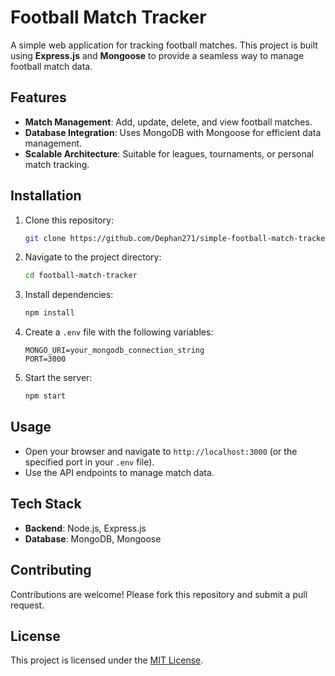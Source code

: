 # Football Match Tracker

A simple web application for tracking football matches. This project is built using **Express.js** and **Mongoose** to provide a seamless way to manage football match data.

## Features

- **Match Management**: Add, update, delete, and view football matches.
- **Database Integration**: Uses MongoDB with Mongoose for efficient data management.
- **Scalable Architecture**: Suitable for leagues, tournaments, or personal match tracking.

## Installation

1. Clone this repository:
   ```bash
   git clone https://github.com/Dephan271/simple-football-match-tracker.git
   ```
2. Navigate to the project directory:
   ```bash
   cd football-match-tracker
   ```
3. Install dependencies:
   ```bash
   npm install
   ```
4. Create a `.env` file with the following variables:
   ```env
   MONGO_URI=your_mongodb_connection_string
   PORT=3000
   ```
5. Start the server:
   ```bash
   npm start
   ```

## Usage

- Open your browser and navigate to `http://localhost:3000` (or the specified port in your `.env` file).
- Use the API endpoints to manage match data.

## Tech Stack

- **Backend**: Node.js, Express.js
- **Database**: MongoDB, Mongoose

## Contributing

Contributions are welcome! Please fork this repository and submit a pull request.

## License

This project is licensed under the [MIT License](LICENSE).
